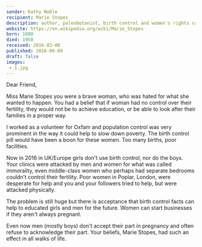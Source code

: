 ```yaml
---
sender: Kathy Noble
recipient: Marie Stopes
description: author, paleobotanist, birth control and women's rights campaigner
website: https://en.wikipedia.org/wiki/Marie_Stopes
born: 1880
died: 1958
received: 2016-03-08
published: 2016-06-09
draft: false
images: 
 - 1.jpg
---
```


Dear Friend,

Miss Marie Stopes you were a brave woman, who was hated for what she wanted to happen. You had a belief that if woman had no control over their fertility, they would not be to achieve education, or be able to look after their families in a proper way.

I worked as a volunteer for Oxfam and population control was very prominent in the way it could help to slow down poverty. The birth control pill would have been a boon for these women. Too many births, poor facilities.

Now in 2016 in UK/Europe girls don't use birth control, nor do the boys. Your clinics were attacked by men and women for what was called immorality, even middle-class women who perhaps had separate bedrooms couldn't control their fertility. Poor women in Poplar, London, were desperate for help and you and your followers tried to help, but were attacked physically.

The problem is still huge but there is acceptance that birth control facts can help to educated girls and men for the future. Women can start businesses if they aren't always pregnant.

Even now men (mostly boys) don't accept their part in pregnancy and often refuse to acknowledge their part. Your beliefs, Marie Stopes, had such an effect in all walks of life.
